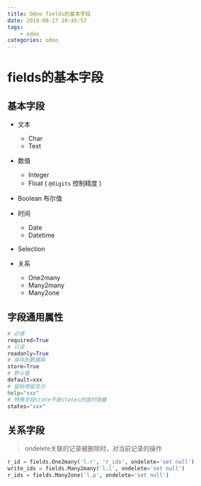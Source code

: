 ```yaml
---
title: Odoo fields的基本字段
date: 2019-08-17 10:45:57
tags:
    - odoo
categories: odoo
---
```


# fields的基本字段

## 基本字段

- 文本
  - Char
  - Text

- 数值
  - Integer
  - Float ( `@digits` 控制精度 )

- Boolean 布尔值

- 时间
  - Date
  - Datetime

- Selection

- 关系
  - One2many
  - Many2many
  - Many2one

## 字段通用属性

```python
# 必填
required=True
# 只读
readonly=True
# 保存到数据库
store=True
# 默认值
default=xxx
# 鼠标停留显示
help="xxx"
# 特殊字段state不是states的值时隐藏
states="xxx"
```

## 关系字段

> ondelete关联的记录被删除时，对当前记录的操作

```python
r_id = fields.One2many('l.r', 'r_ids', ondelete='set null')
write_ids = fields.Many2many('l.l', ondelete='set null')
r_ids = fields.Many2one('l.p', ondelete='set null')
```
